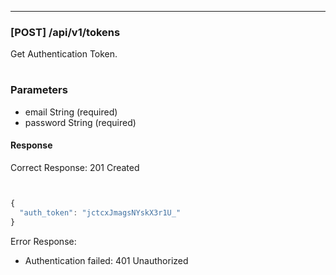 
----

### [POST] /api/v1/tokens

Get Authentication Token.

#
### Parameters
* email String (required)
* password String (required)


#### Response

Correct Response: 201 Created

```javascript


{
  "auth_token": "jctcxJmagsNYskX3r1U_"
}
```

Error Response:

- Authentication failed: 401 Unauthorized
